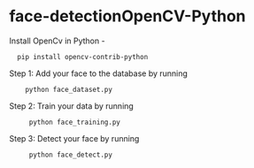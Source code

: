 # face-detectionOpenCV-Python

Install OpenCv in Python - 

      pip install opencv-contrib-python
    
   Step 1: Add your face to the database by running 
        
        python face_dataset.py 
   
   Step 2: Train your data by running
    
         python face_training.py 
    
   Step 3: Detect your face by running
   
         python face_detect.py 
